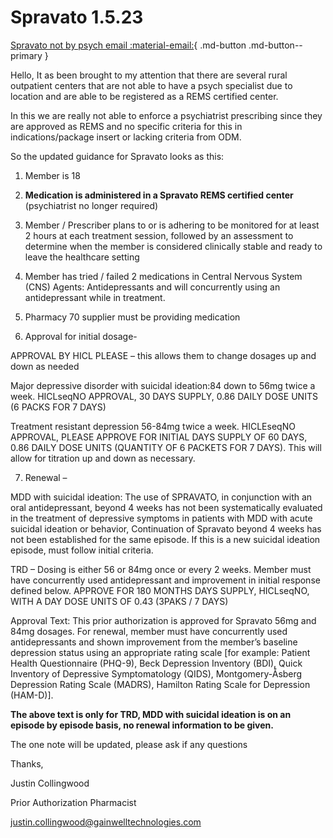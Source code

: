# Spravato 1.5.23

[Spravato not by psych email :material-email:](https://mygainwell-my.sharepoint.com/:u:/r/personal/christopher_nguyen_gainwelltechnologies_com/Documents/Evergreen/Emails/Spravato%20NOT%20by%20a%20psychiatrist.msg?csf=1&web=1&e=J6yBXh){ .md-button .md-button--primary }

Hello,
It as been brought to my attention that there are several rural outpatient centers that are not able to have a psych specialist due to location and are able to be registered as a REMS certified center.

In this we are really not able to enforce a psychiatrist prescribing since they are approved as REMS and no specific criteria for this in indications/package insert or lacking criteria from ODM.

So the updated guidance for Spravato looks as this:
 
1. Member is 18 
 
2. **Medication is administered in a Spravato REMS certified center** (psychiatrist no longer required)
 
3. Member / Prescriber plans to or is adhering to be monitored for at least 2 hours at each treatment session, followed by an assessment to determine when the member is considered clinically stable and ready to leave the healthcare setting 
 
4. Member has tried / failed 2 medications in Central Nervous System (CNS) Agents: Antidepressants and will concurrently using an antidepressant while in treatment. 
 
5. Pharmacy 70 supplier must be providing medication 
 
6. Approval for initial dosage- 
 
APPROVAL BY HICL PLEASE – this allows them to change dosages up and down as needed 
 
Major depressive disorder with suicidal ideation:84 down to 56mg twice a week. HICLseqNO APPROVAL, 30 DAYS SUPPLY, 0.86 DAILY DOSE UNITS (6 PACKS FOR 7 DAYS) 
 
Treatment resistant depression 56-84mg twice a week. HICLEseqNO APPROVAL, PLEASE APPROVE FOR INITIAL DAYS SUPPLY OF 60 DAYS, 0.86 DAILY DOSE UNITS (QUANTITY OF 6 PACKETS FOR 7 DAYS). This will allow for titration up and down as necessary. 
 
7. Renewal – 
 
MDD with suicidal ideation: The use of SPRAVATO, in conjunction with an oral antidepressant, beyond 4 weeks has not been systematically evaluated in the treatment of depressive symptoms in patients with MDD with acute suicidal ideation or behavior, Continuation of Spravato beyond 4 weeks has not been established for the same episode. If this is a new suicidal ideation episode, must follow initial criteria. 
 
TRD – Dosing is either 56 or 84mg once or every 2 weeks. Member must have concurrently used antidepressant and improvement in initial response defined below. APPROVE FOR 180 MONTHS DAYS SUPPLY, HICLseqNO, WITH A DAY DOSE UNITS OF 0.43 (3PAKS / 7 DAYS) 
 
Approval Text: This prior authorization is approved for Spravato 56mg and 84mg dosages. For renewal, member must have concurrently used antidepressants and shown improvement from the member’s baseline depression status using an appropriate rating scale [for example: Patient Health Questionnaire (PHQ-9), Beck Depression Inventory (BDI), Quick Inventory of Depressive Symptomatology (QIDS), Montgomery-Åsberg Depression Rating Scale (MADRS), Hamilton Rating Scale for Depression (HAM-D)]. 
 
**The above text is only for TRD, MDD with suicidal ideation is on an episode by episode basis, no renewal information to be given.**
 
The one note will be updated, please ask if any questions

Thanks,
 
Justin Collingwood

Prior Authorization Pharmacist

justin.collingwood@gainwelltechnologies.com
 

